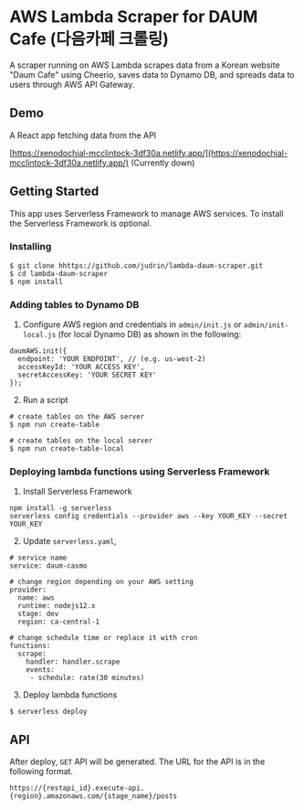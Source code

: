# AWS Lambda Scraper for DAUM Cafe (다음카페 크롤링)

A scraper running on AWS Lambda scrapes data from a Korean website "Daum Cafe" using Cheerio, saves data to Dynamo DB, and spreads data to users through AWS API Gateway.

## Demo
A React app fetching data from the API

[https://xenodochial-mcclintock-3df30a.netlify.app/](https://xenodochial-mcclintock-3df30a.netlify.app/) (Currently down)

## Getting Started
This app uses Serverless Framework to manage AWS services. To install the Serverless Framework is optional.

### Installing
```
$ git clone hhttps://github.com/judrin/lambda-daum-scraper.git
$ cd lambda-daum-scraper
$ npm install
```

### Adding tables to Dynamo DB
1. Configure AWS region and credentials in `admin/init.js` or `admin/init-local.js` (for local Dynamo DB) as shown in the following:
```
daumAWS.init({
  endpoint: 'YOUR ENDPOINT', // (e.g. us-west-2)
  accessKeyId: 'YOUR ACCESS KEY',
  secretAccessKey: 'YOUR SECRET KEY'
});
```

2. Run a script
```
# create tables on the AWS server
$ npm run create-table

# create tables on the local server
$ npm run create-table-local
```

### Deploying lambda functions using Serverless Framework
1. Install Serverless Framework
```
npm install -g serverless
serverless config credentials --provider aws --key YOUR_KEY --secret YOUR_KEY
``` 
2. Update `serverless.yaml`,
```
# service name
service: daum-casmo

# change region depending on your AWS setting
provider:
  name: aws
  runtime: nodejs12.x
  stage: dev
  region: ca-central-1 

# change schedule time or replace it with cron 
functions:
  scrape:
    handler: handler.scrape
    events:
     - schedule: rate(30 minutes)

```
3. Deploy lambda functions
```
$ serverless deploy
```

## API
After deploy, `GET` API will be generated. The URL for the API is in the following format.
```
https://{restapi_id}.execute-api.{region}.amazonaws.com/{stage_name}/posts
```

